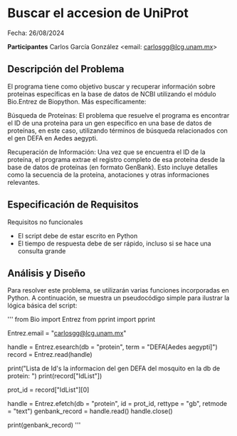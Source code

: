 # Buscar el accesion de UniProt

Fecha: 26/08/2024

**Participantes**
Carlos García González <email: carlosgg@lcg.unam.mx>


## Descripción del Problema

El programa tiene como objetivo buscar y recuperar información sobre proteínas específicas en la base de datos de NCBI utilizando el 
módulo Bio.Entrez de Biopython. Más específicamente:

Búsqueda de Proteínas: El problema que resuelve el programa es encontrar el ID de una proteína para un gen específico en una base de datos de proteínas, 
en este caso, utilizando términos de búsqueda relacionados con el gen DEFA en Aedes aegypti.

Recuperación de Información: Una vez que se encuentra el ID de la proteína, el programa extrae el registro completo de esa proteína desde la base de 
datos de proteínas (en formato GenBank). Esto incluye detalles como la secuencia de la proteína, anotaciones y otras informaciones relevantes.


## Especificación de Requisitos

Requisitos no funcionales

- El script debe de estar escrito en Python
- El tiempo de respuesta debe de ser rápido, incluso si se hace una consulta grande


## Análisis y Diseño

Para resolver este problema, se utilizarán varias funciones incorporadas en Python. A continuación, se muestra un pseudocódigo simple para ilustrar la lógica básica del script:

'''
from Bio import Entrez
from pprint import pprint

Entrez.email = "carlosgg@lcg.unam.mx"

handle = Entrez.esearch(db = "protein", term = "DEFA[Aedes aegypti]")
record = Entrez.read(handle)

print("Lista de Id's la informacion del gen DEFA del mosquito en la db de protein: ")
print(record["IdList"])

prot_id = record["IdList"][0]

handle = Entrez.efetch(db = "protein", id = prot_id, rettype = "gb", retmode = "text")
genbank_record = handle.read()
handle.close()

print(genbank_record)
'''




